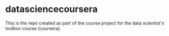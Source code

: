 # datasciencecoursera
This is the repo created as part of the course project for the data scientist's toolbox course (coursera).
